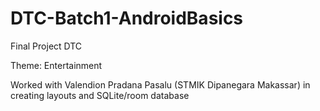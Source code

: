 # DTC-Batch1-AndroidBasics
Final Project DTC

Theme: Entertainment

Worked with Valendion Pradana Pasalu (STMIK Dipanegara Makassar) in creating layouts and SQLite/room database


